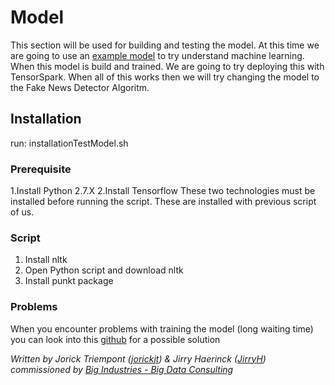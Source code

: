 # Model

This section will be used for building and testing the model. At this time we are going to use an [example model](https://github.com/inikdom/neural-sentiment) to try understand  machine learning.
When this model is build and trained. We are going to try deploying this with TensorSpark. When all of this works then we will try changing the model to the Fake News Detector Algoritm. 
## Installation
run: installationTestModel.sh

### Prerequisite
1.Install Python 2.7.X
2.Install Tensorflow
These two technologies must be installed before running the script. These are installed with previous script of us.

### Script
1. Install nltk
2. Open Python script and download nltk
3. Install punkt package

### Problems
When you encounter problems with training the model (long waiting time) you can look into this [github](https://github.com/yahoo/TensorFlowOnSpark) for a possible solution


*Written by Jorick Triempont ([jorickjt](https://github.com/jorickjt )) & Jirry Haerinck ([JirryH](https://github.com/jirryh )) commissioned by [Big Industries - Big Data Consulting](http://www.bigindustries.be/)*

